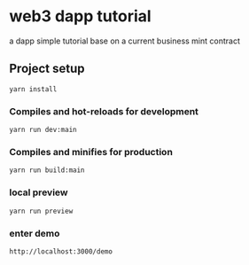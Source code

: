 # web3 dapp tutorial

a dapp simple tutorial base on a current business mint contract

## Project setup

```
yarn install
```

### Compiles and hot-reloads for development

```
yarn run dev:main
```

### Compiles and minifies for production

```
yarn run build:main
```

### local preview

```
yarn run preview
```

### enter demo

```
http://localhost:3000/demo
```
